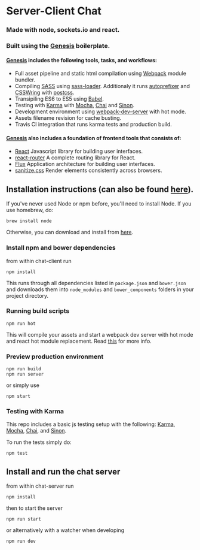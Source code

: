Server-Client Chat
=================
### Made with node, sockets.io and react.
### Built using the [Genesis](https://github.com/genesishq/genesis) boilerplate.

#### [Genesis](https://github.com/genesishq/genesis) includes the following tools, tasks, and workflows:

- Full asset pipeline and static html compilation using [Webpack](http://webpack.github.io/) module bundler.
- Compiling [SASS](http://sass-lang.com/) using [sass-loader](https://github.com/jtangelder/sass-loader). Additionaly it runs [autoprefixer](https://github.com/postcss/autoprefixer) and [CSSWring](https://github.com/hail2u/node-csswring) with [postcss](https://github.com/postcss/gulp-postcss).
- Transipiling ES6 to ES5 using [Babel](https://babeljs.io/).
- Testing with [Karma](http://karma-runner.github.io/) with [Mocha](http://mochajs.org/), [Chai](http://chaijs.com/) and [Sinon](http://sinonjs.org/).
- Development environment using [webpack-dev-server](http://webpack.github.io/docs/webpack-dev-server.html) with hot mode.
- Assets filename revision for cache busting.
- Travis CI integration that runs karma tests and production build.

#### [Genesis](https://github.com/genesishq/genesis) also includes a foundation of frontend tools that consists of:

- [React](https://facebook.github.io/react/) Javascript library for building user interfaces.
- [react-router](https://github.com/rackt/react-router) A complete routing library for React.
- [Flux](https://facebook.github.io/flux/) Application architecture for building user interfaces.
- [sanitize.css](https://github.com/jonathantneal/sanitize.css/) Render elements consistently across browsers.

## Installation instructions (can also be found [here](https://github.com/genesishq/genesis)).
If you've never used Node or npm before, you'll need to install Node.
If you use homebrew, do:

```
brew install node
```

Otherwise, you can download and install from [here](http://nodejs.org/download/).

### Install npm and bower dependencies

from within chat-client run
```
npm install
```

This runs through all dependencies listed in `package.json` and `bower.json` and downloads them into `node_modules` and `bower_components` folders in your project directory.

### Running build scripts
```
npm run hot
```

This will compile your assets and start a webpack dev server with hot mode and react hot module replacement. Read [this](http://webpack.github.io/docs/webpack-dev-server.html) for more info.

### Preview production environment
```
npm run build
npm run server
```
or simply use
```
npm start
```

### Testing with Karma
This repo includes a basic js testing setup with the following: [Karma](http://karma-runner.github.io/0.12/index.html), [Mocha](http://mochajs.org/), [Chai](http://chaijs.com/), and [Sinon](http://sinonjs.org/).

To run the tests simply do:
```
npm test
```

## Install and run the chat server

from within chat-server run
```
npm install
```

then to start the server
```
npm run start
```
or alternatively with a watcher when developing
```
npm run dev
```
